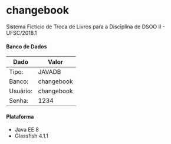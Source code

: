 # changebook
Sistema Fictício de Troca de Livros para a Disciplina de DSOO II - UFSC/2018.1

#### Banco de Dados

| Dado | Valor |
|--|--|
|Tipo: | JAVADB |
|Banco: | changebook |
|Usuário: | changebook |
|Senha: | 1234 |

#### Plataforma

- Java EE 8
- Glassfish 4.1.1
